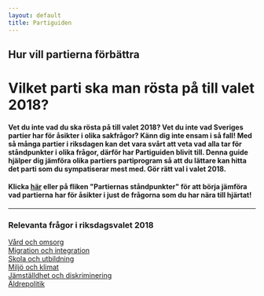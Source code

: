 ```yaml
---
layout: default
title: Partiguiden
---
```

<div id="content" class="ptop-0">
  <div class="text-center" id="hemjumbotron">
      <h2 class="noMargin"> Hur vill partierna förbättra <br>
          <span class="element" id="typeText"></span> 
          <span class="typed-cursor"></span>
      </h2>
    </div>
    <div class="container">
        <div class="row">
            <div class="col-md-10 offset-md-1">
      <h1 class="w300 text-center">Vilket parti ska man rösta på till valet 2018?</h1>
      <h4 class="contentText">Vet du inte vad du ska rösta på till valet 2018? Vet du inte vad Sveriges partier har för åsikter i olika sakfrågor? Känn dig inte ensam i så fall! Med så många partier i riksdagen kan det vara svårt att veta vad alla tar för ståndpunkter i olika frågor, därför har Partiguiden blivit till. Denna guide hjälper dig jämföra olika partiers partiprogram så att du lättare kan hitta det parti som du sympatiserar mest med. Gör rätt val i valet 2018.</h4>
      <h4 class="contentText">Klicka <a href="/partiernas-standpunkter.html">här</a> eller på fliken "Partiernas ståndpunkter" för att börja jämföra vad partierna har för åsikter i just de frågorna som du har nära till hjärtat!</h4>
      <hr class="lineLarge w-100">
      <h3 class="relevant_questions mgtop-0">Relevanta frågor i riksdagsvalet 2018</h3>
      <div class="list-group">
          <div class="list-container">
                <a href="/amnen/vard-och-omsorg" class="listItem">Vård och omsorg</a>
          </div>
          <div class="list-container">
              <a href="/amnen/migration-och-integration" class="listItem">Migration och integration</a>
            </div>
            <div class="list-container">
                <a href="/amnen/skola" class="listItem">Skola och utbildning</a>
            </div>
            <div class="list-container">
                <a href="/amnen/miljo" class="listItem">Miljö och klimat</a>
            </div>
            <div class="list-container">
                <a href="/amnen/jamstalldhet-och-diskriminering" class="listItem">Jämställdhet och diskriminering</a>
            </div>
            <div class="list-container">
                <a href="/amnen/aldrepolitik" class="listItem">Äldrepolitik</a>
                    </div>
                </div>
            </div>
        </div>
    </div>
</div>
